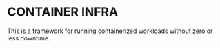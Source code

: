 # CONTAINER INFRA

This is a framework for running containerized workloads without zero or less downtime.
